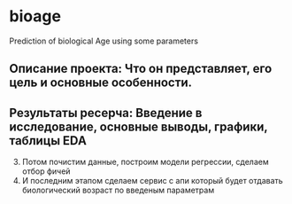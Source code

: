 # bioage
Prediction of biological Age using some parameters
## Описание проекта: Что он представляет, его цель и основные особенности.
## Результаты ресерча: Введение в исследование, основные выводы, графики, таблицы EDA 
3. Потом почистим данные, построим модели регрессии, сделаем отбор фичей
4. И последним этапом сделаем сервис с апи который будет отдавать биологический возраст по введеным параметрам
